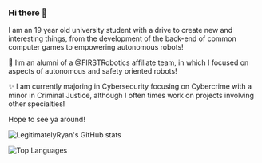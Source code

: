 ### Hi there 👋

I am an 19 year old university student with a drive to create new and interesting things, from the development of the back-end of common computer games to empowering autonomous robots!

🔭 I’m an alumni of a @FIRSTRobotics affiliate team, in which I focused on aspects of autonomous and safety oriented robots!

✨ I am currently majoring in Cybersecurity focusing on Cybercrime with a minor in Criminal Justice, although I often times work on projects involving other specialties!

Hope to see ya around!

![LegitimatelyRyan's GitHub stats](https://github-readme-stats-gray-eight-32.vercel.app/api?username=LegitimatelyRyan&count_private=true&show_icons=true)

![Top Languages](https://github-readme-stats-gray-eight-32.vercel.app/api/top-langs/?username=LegitimatelyRyan&layout=compact,github-readme-stats&hide=css,javascript)

<!--
**LegitimatelyRyan/LegitimatelyRyan** is a ✨ _special_ ✨ repository because its `README.md` (this file) appears on your GitHub profile.

Here are some ideas to get you started:

-  ...
- 🌱 I’m currently learning ...
- 👯 I’m looking to collaborate on ...
- 🤔 I’m looking for help with ...
- 💬 Ask me about ...
- 📫 How to reach me: ...
- 😄 Pronouns: ...
- ⚡ Fun fact: ...
-->
